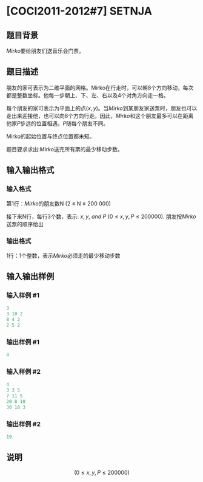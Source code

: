 # [COCI2011-2012#7] SETNJA

## 题目背景

$Mirko$要给朋友们送音乐会门票。

## 题目描述

朋友的家可表示为二维平面的网格。Mirko在行走时，可以朝8个方向移动，每次都是整数坐标。他每一步朝上、下、左、右以及4个对角方向走一格。

每个朋友的家可表示为平面上的点$(x,y)$。当$Mirko$到某朋友家送票时，朋友也可以走出来迎接他，也可以向8个方向行走。因此，$Mirko$和这个朋友最多可以在距离他家$P$步远的位置相遇。$P$随每个朋友不同。

Mirko的起始位置与终点位置都未知。

题目要求求出:$Mirko$送完所有票的最少移动步数。

## 输入输出格式

### 输入格式

第1行：$Mirko$的朋友数N (2 ≤ N ≤ 200 000)

接下来N行，每行3个数，表示: $x, y$, $and$ $P$ $(0 ≤ x, y, P ≤ 200 000)$. 朋友按$Mirko$送票的顺序给出

### 输出格式

1行：1个整数，表示$Mirko$必须走的最少移动步数

## 输入输出样例

### 输入样例 #1

```cpp
3
3 10 2
8 4 2
2 5 2
```


### 输出样例 #1

```cpp
4
```


### 输入样例 #2

```cpp
4
3 3 5
7 11 5
20 8 10
30 18 3
```


### 输出样例 #2

```cpp
19
```


## 说明

$$(0 ≤ x, y, P ≤ 200 000)$$

